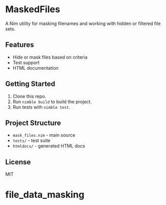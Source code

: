 # MaskedFiles

A Nim utility for masking filenames and working with hidden or filtered file sets.

## Features
- Hide or mask files based on criteria
- Test support
- HTML documentation

## Getting Started
1. Clone this repo.
2. Run `nimble build` to build the project.
3. Run tests with `nimble test`.

## Project Structure
- `mask_files.nim` - main source
- `tests/` - test suite
- `htmldocs/` - generated HTML docs

## License
MIT
# file_data_masking
